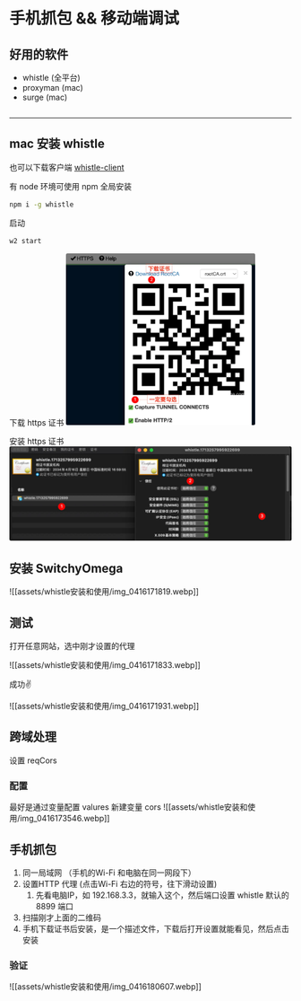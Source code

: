 # 手机抓包 && 移动端调试

## 好用的软件

- whistle (全平台)
- proxyman (mac)
- surge (mac)

```sh

```

***


## mac 安装 whistle 

也可以下载客户端  [whistle-client](https://github.com/avwo/whistle-client)



有 node 环境可使用 npm 全局安装

```sh
npm i -g whistle
```



启动

```sh
w2 start
```



下载 https 证书
<img src="../assets/images/image-20240416210452963.png" alt="image-20240416210452963" style="zoom:33%;" />

安装 https 证书
<img src="../assets/images/image-20240416210616356.png" alt="image-20240416210616356" style="zoom: 50%;" />


## 安装 SwitchyOmega

![[assets/whistle安装和使用/img_0416171819.webp]]

## 测试

打开任意网站，选中刚才设置的代理

![[assets/whistle安装和使用/img_0416171833.webp]]

成功✌️

![[assets/whistle安装和使用/img_0416171931.webp]]


## 跨域处理
设置 reqCors

### 配置

最好是通过变量配置
valures 新建变量 cors
![[assets/whistle安装和使用/img_0416173546.webp]]


## 手机抓包
1. 同一局域网 （手机的Wi-Fi 和电脑在同一网段下）
2. 设置HTTP 代理 (点击Wi-Fi 右边的符号，往下滑动设置)
	1. 先看电脑IP，如 192.168.3.3，就输入这个，然后端口设置 whistle 默认的 8899 端口
3. 扫描刚才上面的二维码
4. 手机下载证书后安装，是一个描述文件，下载后打开设置就能看见，然后点击安装


### 验证
![[assets/whistle安装和使用/img_0416180607.webp]]